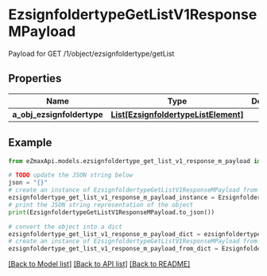 # EzsignfoldertypeGetListV1ResponseMPayload

Payload for GET /1/object/ezsignfoldertype/getList

## Properties

Name | Type | Description | Notes
------------ | ------------- | ------------- | -------------
**a_obj_ezsignfoldertype** | [**List[EzsignfoldertypeListElement]**](EzsignfoldertypeListElement.md) |  | 

## Example

```python
from eZmaxApi.models.ezsignfoldertype_get_list_v1_response_m_payload import EzsignfoldertypeGetListV1ResponseMPayload

# TODO update the JSON string below
json = "{}"
# create an instance of EzsignfoldertypeGetListV1ResponseMPayload from a JSON string
ezsignfoldertype_get_list_v1_response_m_payload_instance = EzsignfoldertypeGetListV1ResponseMPayload.from_json(json)
# print the JSON string representation of the object
print(EzsignfoldertypeGetListV1ResponseMPayload.to_json())

# convert the object into a dict
ezsignfoldertype_get_list_v1_response_m_payload_dict = ezsignfoldertype_get_list_v1_response_m_payload_instance.to_dict()
# create an instance of EzsignfoldertypeGetListV1ResponseMPayload from a dict
ezsignfoldertype_get_list_v1_response_m_payload_from_dict = EzsignfoldertypeGetListV1ResponseMPayload.from_dict(ezsignfoldertype_get_list_v1_response_m_payload_dict)
```
[[Back to Model list]](../README.md#documentation-for-models) [[Back to API list]](../README.md#documentation-for-api-endpoints) [[Back to README]](../README.md)



